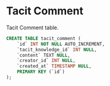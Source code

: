# Tacit Comment
Tacit Comment table.

```sql
CREATE TABLE tacit_comment (
	`id` INT NOT NULL AUTO_INCREMENT,
    `tacit_knowledge_id` INT NULL,
	`content` TEXT NULL,
    `creator_id` INT NULL,
    `created_at` TIMESTAMP NULL,
	PRIMARY KEY (`id`)
);
```